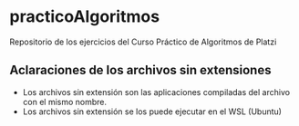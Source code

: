 # practicoAlgoritmos
Repositorio de los ejercicios del Curso Práctico de Algoritmos de Platzi

## Aclaraciones de los archivos sin extensiones
- Los archivos sin extensión son las aplicaciones compiladas del archivo con el mismo nombre.
- Los archivos sin extensión se los puede ejecutar en el WSL (Ubuntu)
